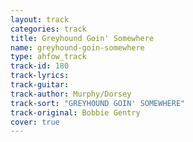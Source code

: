 ```yaml
---
layout: track
categories: track
title: Greyhound Goin' Somewhere
name: greyhound-goin-somewhere
type: ahfow_track
track-id: 180
track-lyrics: 
track-guitar: 
track-author: Murphy/Dorsey
track-sort: "GREYHOUND GOIN' SOMEWHERE"
track-original: Bobbie Gentry
cover: true
---
```

